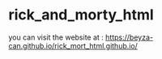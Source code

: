 # rick_and_morty_html
you can visit the website at : https://beyza-can.github.io/rick_mort_html.github.io/
